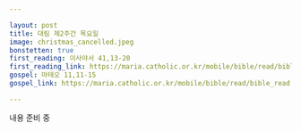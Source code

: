 ```yaml
---

layout: post
title: 대림 제2주간 목요일
image: christmas_cancelled.jpeg
bonstetten: true
first_reading: 이사야서 41,13-20
first_reading_link: https://maria.catholic.or.kr/mobile/bible/read/bible_read.asp?m=1&n=129&p=41
gospel: 마태오 11,11-15
gospel_link: https://maria.catholic.or.kr/mobile/bible/read/bible_read.asp?m=2&n=147&p=11

---
```

 
내용 준비 중